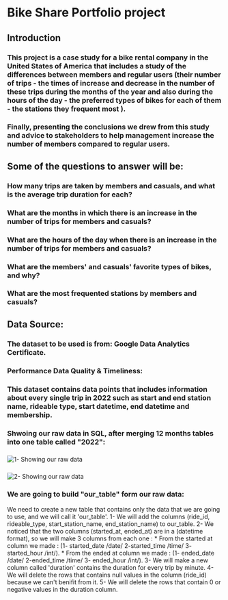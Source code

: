 # **Bike Share Portfolio project**

## **Introduction**
### This project is a case study for a bike rental company in the United States of America that includes a study of the differences between members and regular users (their number of trips - the times of increase and decrease in the number of these trips during the months of the year and also during the hours of the day - the preferred types of bikes for each of them - the stations they frequent most ).
### Finally, presenting the conclusions we drew from this study and advice to stakeholders to help management increase the number of members compared to regular users.

## **Some of the questions to answer will be:**
### How many trips are taken by members and casuals, and what is the average trip duration for each?
### What are the months in which there is an increase in the number of trips for members and casuals?
### What are the hours of the day when there is an increase in the number of trips for members and casuals?
### What are the members' and casuals' favorite types of bikes, and why?
### What are the most frequented stations by members and casuals?

## **Data Source:**
### The dataset to be used is from: **Google Data Analytics Certificate.**
### Performance Data Quality & Timeliness:
### This dataset contains data points that includes information about every single trip in 2022 such as start and end station name, rideable type, start datetime, end datetime and membership.
### Shwoing our raw data in SQL, after merging 12 months tables into one table called "2022":
###
![1- Showing our raw data](https://github.com/HaidarEmadAbdo/Bike_Share_Portfolio_Project/assets/139217562/3a64265f-b366-4a9e-b626-26f72e967ce7)
###
![2- Showing our raw data](https://github.com/HaidarEmadAbdo/Bike_Share_Portfolio_Project/assets/139217562/18017808-b917-4bc5-a734-1ac04bdc4262)
###
###
### We are going to build "our_table" form our raw data:
We need to create a new table that contains only the data that we are going to use, and we will call it 'our_table'.
   1- We will add the columns (ride_id, rideable_type, start_station_name, end_station_name) to our_table.
   2- We noticed that the two columns (started_at, ended_at) are in a (datetime format), so we will make 3 columns from each one :
       * From the started at column we made : (1- started_date /date/ 2-started_time /time/ 3- started_hour /int/).
       * From the ended at column we made : (1- ended_date /date/ 2-ended_time /time/ 3- ended_hour /int/).
   3- We will make a new column called 'duration' contains the duration for every trip by minute.
   4- We will delete the rows that contains null values in the column (ride_id) because we can't benifit from it.
   5- We will delete the rows that contain 0 or negative values in the duration column.





